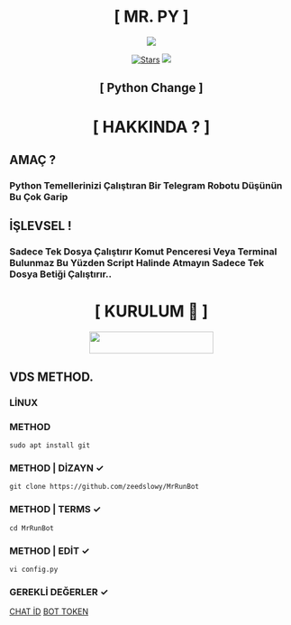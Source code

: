 <h1 align="center">[ MR. PY ]</h1>
<p align="center">
  <img src="https://i.hizliresim.com/5h4dhfc.png">
</p>
<p align="center">
<a href="https://github.com/zeedslowy/MrRunBot/stargazers"><img src="https://img.shields.io/github/stars/Noob-Mukesh/MukeshRobot?color=black&logo=github&logoColor=black&style=for-the-badge" alt="Stars" /></a>
<a href="https://github.com/zeedslowy/MrRunBot/network/members"> <img src="https://img.shields.io/github/forks/zeedslowy/MrRunBot?color=black&logo=github&logoColor=black&style=for-the-badge" /></a>
  
<h2 align="center">[ Python Change ]</h2>

<h1 align="center">[ HAKKINDA ? ]</h1>

## AMAÇ ?

### Python Temellerinizi Çalıştıran Bir Telegram Robotu Düşünün Bu Çok Garip

## İŞLEVSEL !

### Sadece Tek Dosya Çalıştırır Komut Penceresi Veya Terminal Bulunmaz Bu Yüzden Script Halinde Atmayın Sadece Tek Dosya Betiği Çalıştırır..

<h1 align="center">[ KURULUM 📒 ]</h1>
  
<p align="center"><a href="https://heroku.com/deploy?template=https://github.com/zeedslowy/MrRunBot"> <img src="https://img.shields.io/badge/Deploy%20To%20Heroku-black?style=for-the-badge&logo=heroku" width="220" height="38.45"/></a></p>

<h2>  VDS METHOD.​ </h2>

### LİNUX 
### METHOD 

```
sudo apt install git
```

### METHOD | DİZAYN ✓

```
git clone https://github.com/zeedslowy/MrRunBot
```

### METHOD | TERMS ✓

```
cd MrRunBot
```

### METHOD | EDİT ✓

```
vi config.py
```

### GEREKLİ DEĞERLER ✓
[CHAT İD](t.me/MissRose_bot) 
[BOT TOKEN](t.me/BotFather)
